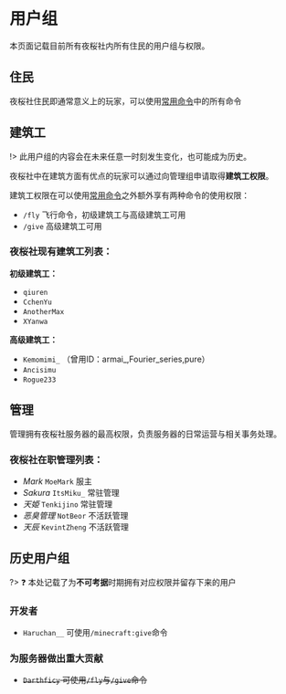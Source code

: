# 用户组

本页面记载目前所有夜桜社内所有住民的用户组与权限。

## 住民

夜桜社住民即通常意义上的玩家，可以使用[常用命令](NS_Server/commands.md)中的所有命令

## 建筑工

!> 此用户组的内容会在未来任意一时刻发生变化，也可能成为历史。

夜桜社中在建筑方面有优点的玩家可以通过向管理组申请取得**建筑工权限**。

建筑工权限在可以使用[常用命令](NS_Server/commands.md)之外额外享有两种命令的使用权限：

- `/fly` 飞行命令，初级建筑工与高级建筑工可用
- `/give` 高级建筑工可用

### 夜桜社现有建筑工列表：

**初级建筑工：**

- `qiuren`
- `CchenYu`
- `AnotherMax`
- `XYanwa`

**高级建筑工：**

- `Kemomimi_` （曾用ID：armai_,Fourier_series,pure）
- `Ancisimu`
- `Rogue233`

## 管理

管理拥有夜桜社服务器的最高权限，负责服务器的日常运营与相关事务处理。

### 夜桜社在职管理列表：

- *Mark* `MoeMark` 服主
- *Sakura* `ItsMiku_` 常驻管理
- *天姫* `Tenkijino` 常驻管理
- *恶臭管理* `NotBeor` 不活跃管理
- *天辰* `KevintZheng` 不活跃管理

## 历史用户组

?> ❓ 本处记载了为**不可考据**时期拥有对应权限并留存下来的用户

### 开发者

- `Haruchan__` 可使用`/minecraft:give`命令

### 为服务器做出重大贡献

- ~~`Darthficy` 可使用`/fly`与`/give`命令~~

